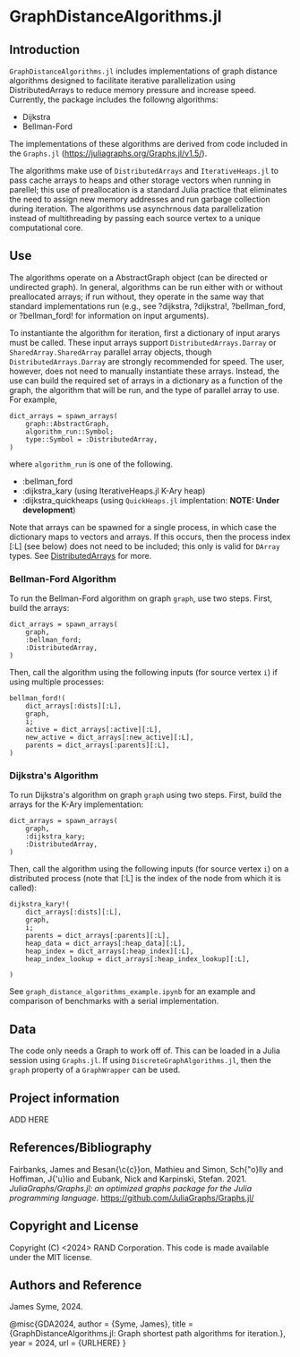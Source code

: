 # GraphDistanceAlgorithms.jl

## Introduction

`GraphDistanceAlgorithms.jl` includes implementations of graph distance algorithms designed to facilitate iterative parallelization using DistributedArrays to reduce memory pressure and increase speed. Currently, the package includes the followng algorithms:

- Dijkstra
- Bellman-Ford

The implementations of these algorithms are derived from code included in the `Graphs.jl` (https://juliagraphs.org/Graphs.jl/v1.5/).

The algorithms make use of `DistributedArrays` and `IterativeHeaps.jl` to pass cache arrays to heaps and other storage vectors when running in parellel; this use of preallocation is a standard Julia practice that eliminates the need to assign new memory addresses and run garbage collection during iteration. The algorithms use asynchrnous data parallelization instead of multithreading by passing each source vertex to a unique computational core.


## Use

The algorithms operate on a AbstractGraph object (can be directed or undirected graph). In general, algorithms can be run either with or without preallocated arrays; if run without, they operate in the same way that standard implementations run (e.g., see ?dijkstra, ?dijkstra!, ?bellman_ford, or ?bellman_ford! for information on input arguments).

To instantiante the algorithm for iteration, first a dictionary of input ararys must be called. These input arrays support `DistributedArrays.Darray` or `SharedArray.SharedArray` parallel array objects, though `DistributedArrays.Darray` are strongly recommended for speed. The user, however, does not need to manually instantiate these arrays. Instead, the use can build the required set of arrays in a dictionary as a function of the graph, the algorithm that will be run, and the type of parallel array to use. For example,

```
dict_arrays = spawn_arrays(
    graph::AbstractGraph,
    algorithm_run::Symbol;
    type::Symbol = :DistributedArray,
)
```

where `algorithm_run` is one of the following. 

- :bellman_ford
- :dijkstra_kary (using IterativeHeaps.jl K-Ary heap) 
- :dijkstra_quickheaps (using `QuickHeaps.jl` implentation: **NOTE: Under development**)


Note that arrays can be spawned for a single process, in which case the dictionary maps to vectors and arrays. If this occurs, then the process index [:L] (see below) does not need to be included; this only is valid for `DArray` types. See [DistributedArrays](https://juliaparallel.org/DistributedArrays.jl/stable/) for more.


###  Bellman-Ford Algorithm

To run the Bellman-Ford algorithm on graph `graph`, use two steps. First, build the arrays:

```
dict_arrays = spawn_arrays(
    graph,
    :bellman_ford;
    :DistributedArray,
)
```

Then, call the algorithm using the following inputs (for source vertex `i`) if using multiple processes:

```
bellman_ford!(
    dict_arrays[:dists][:L],
    graph, 
    i; 
    active = dict_arrays[:active][:L],
    new_active = dict_arrays[:new_active][:L],
    parents = dict_arrays[:parents][:L],
)
```


###  Dijkstra's Algorithm

To run Dijkstra's algorithm on graph `graph` using two steps. First, build the arrays for the K-Ary implementation:

```
dict_arrays = spawn_arrays(
    graph,
    :dijkstra_kary;
    :DistributedArray,
)
```

Then, call the algorithm using the following inputs (for source vertex `i`) on a distributed process (note that [:L] is the index of the node from which it is called):

```
dijkstra_kary!(
    dict_arrays[:dists][:L],
    graph, 
    i; 
    parents = dict_arrays[:parents][:L],
    heap_data = dict_arrays[:heap_data][:L],
    heap_index = dict_arrays[:heap_index][:L],
    heap_index_lookup = dict_arrays[:heap_index_lookup][:L],

)
```


See `graph_distance_algorithms_example.ipynb` for an example and comparison of benchmarks with a serial implementation.


## Data

The code only needs a Graph to work off of. This can be loaded in a Julia session using `Graphs.jl`. If using `DiscreteGraphAlgorithms.jl`, then the `graph` property of a `GraphWrapper` can be used.


## Project information

ADD HERE


## References/Bibliography

Fairbanks, James and Besan{\c{c}}on, Mathieu and Simon, Sch{\"o}lly and Hoffiman, J{\'u}lio and Eubank, Nick and Karpinski, Stefan. 2021. _JuliaGraphs/Graphs.jl: an optimized graphs package for the Julia programming language_. https://github.com/JuliaGraphs/Graphs.jl/

 

## Copyright and License

Copyright (C) <2024> RAND Corporation. This code is made available under the MIT license.

 

## Authors and Reference

James Syme, 2024.

@misc{GDA2024,
  author       = {Syme, James},
  title        = {GraphDistanceAlgorithms.jl: Graph shortest path algorithms for iteration.},
  year         = 2024,
  url = {URLHERE}
}
